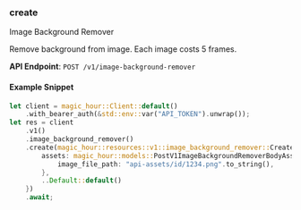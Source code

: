 
### create <a name="create"></a>
Image Background Remover

Remove background from image. Each image costs 5 frames.

**API Endpoint**: `POST /v1/image-background-remover`

#### Example Snippet

```rust
let client = magic_hour::Client::default()
    .with_bearer_auth(&std::env::var("API_TOKEN").unwrap());
let res = client
    .v1()
    .image_background_remover()
    .create(magic_hour::resources::v1::image_background_remover::CreateRequest {
        assets: magic_hour::models::PostV1ImageBackgroundRemoverBodyAssets {
            image_file_path: "api-assets/id/1234.png".to_string(),
        },
        ..Default::default()
    })
    .await;
```
